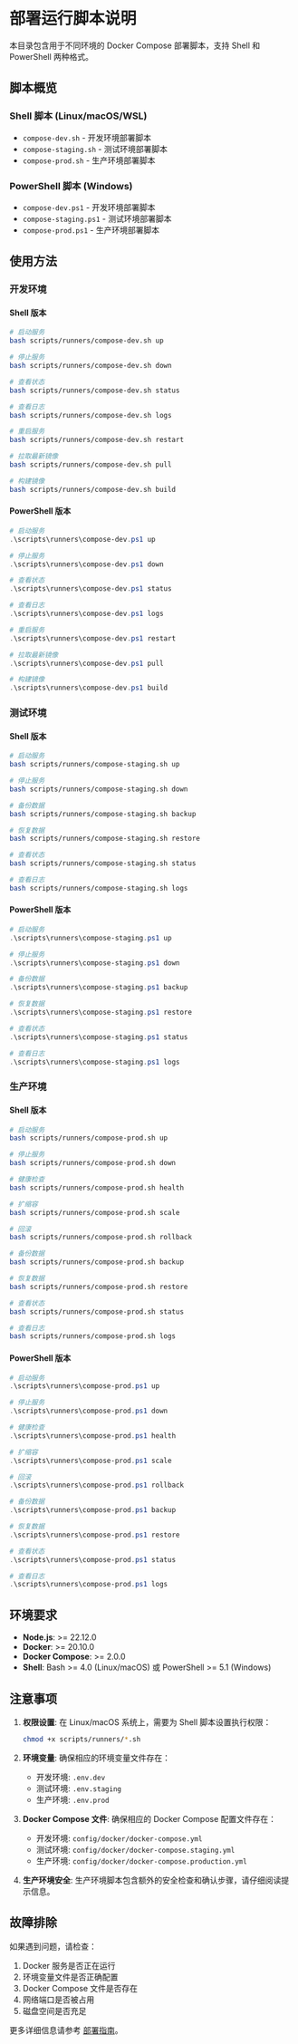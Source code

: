 # 部署运行脚本说明

本目录包含用于不同环境的 Docker Compose 部署脚本，支持 Shell 和 PowerShell 两种格式。

## 脚本概览

### Shell 脚本 (Linux/macOS/WSL)
- `compose-dev.sh` - 开发环境部署脚本
- `compose-staging.sh` - 测试环境部署脚本  
- `compose-prod.sh` - 生产环境部署脚本

### PowerShell 脚本 (Windows)
- `compose-dev.ps1` - 开发环境部署脚本
- `compose-staging.ps1` - 测试环境部署脚本
- `compose-prod.ps1` - 生产环境部署脚本

## 使用方法

### 开发环境

#### Shell 版本
```bash
# 启动服务
bash scripts/runners/compose-dev.sh up

# 停止服务
bash scripts/runners/compose-dev.sh down

# 查看状态
bash scripts/runners/compose-dev.sh status

# 查看日志
bash scripts/runners/compose-dev.sh logs

# 重启服务
bash scripts/runners/compose-dev.sh restart

# 拉取最新镜像
bash scripts/runners/compose-dev.sh pull

# 构建镜像
bash scripts/runners/compose-dev.sh build
```

#### PowerShell 版本
```powershell
# 启动服务
.\scripts\runners\compose-dev.ps1 up

# 停止服务
.\scripts\runners\compose-dev.ps1 down

# 查看状态
.\scripts\runners\compose-dev.ps1 status

# 查看日志
.\scripts\runners\compose-dev.ps1 logs

# 重启服务
.\scripts\runners\compose-dev.ps1 restart

# 拉取最新镜像
.\scripts\runners\compose-dev.ps1 pull

# 构建镜像
.\scripts\runners\compose-dev.ps1 build
```

### 测试环境

#### Shell 版本
```bash
# 启动服务
bash scripts/runners/compose-staging.sh up

# 停止服务
bash scripts/runners/compose-staging.sh down

# 备份数据
bash scripts/runners/compose-staging.sh backup

# 恢复数据
bash scripts/runners/compose-staging.sh restore

# 查看状态
bash scripts/runners/compose-staging.sh status

# 查看日志
bash scripts/runners/compose-staging.sh logs
```

#### PowerShell 版本
```powershell
# 启动服务
.\scripts\runners\compose-staging.ps1 up

# 停止服务
.\scripts\runners\compose-staging.ps1 down

# 备份数据
.\scripts\runners\compose-staging.ps1 backup

# 恢复数据
.\scripts\runners\compose-staging.ps1 restore

# 查看状态
.\scripts\runners\compose-staging.ps1 status

# 查看日志
.\scripts\runners\compose-staging.ps1 logs
```

### 生产环境

#### Shell 版本
```bash
# 启动服务
bash scripts/runners/compose-prod.sh up

# 停止服务
bash scripts/runners/compose-prod.sh down

# 健康检查
bash scripts/runners/compose-prod.sh health

# 扩缩容
bash scripts/runners/compose-prod.sh scale

# 回滚
bash scripts/runners/compose-prod.sh rollback

# 备份数据
bash scripts/runners/compose-prod.sh backup

# 恢复数据
bash scripts/runners/compose-prod.sh restore

# 查看状态
bash scripts/runners/compose-prod.sh status

# 查看日志
bash scripts/runners/compose-prod.sh logs
```

#### PowerShell 版本
```powershell
# 启动服务
.\scripts\runners\compose-prod.ps1 up

# 停止服务
.\scripts\runners\compose-prod.ps1 down

# 健康检查
.\scripts\runners\compose-prod.ps1 health

# 扩缩容
.\scripts\runners\compose-prod.ps1 scale

# 回滚
.\scripts\runners\compose-prod.ps1 rollback

# 备份数据
.\scripts\runners\compose-prod.ps1 backup

# 恢复数据
.\scripts\runners\compose-prod.ps1 restore

# 查看状态
.\scripts\runners\compose-prod.ps1 status

# 查看日志
.\scripts\runners\compose-prod.ps1 logs
```

## 环境要求

- **Node.js**: >= 22.12.0
- **Docker**: >= 20.10.0
- **Docker Compose**: >= 2.0.0
- **Shell**: Bash >= 4.0 (Linux/macOS) 或 PowerShell >= 5.1 (Windows)

## 注意事项

1. **权限设置**: 在 Linux/macOS 系统上，需要为 Shell 脚本设置执行权限：
   ```bash
   chmod +x scripts/runners/*.sh
   ```

2. **环境变量**: 确保相应的环境变量文件存在：
   - 开发环境: `.env.dev`
   - 测试环境: `.env.staging`
   - 生产环境: `.env.prod`

3. **Docker Compose 文件**: 确保相应的 Docker Compose 配置文件存在：
   - 开发环境: `config/docker/docker-compose.yml`
   - 测试环境: `config/docker/docker-compose.staging.yml`
   - 生产环境: `config/docker/docker-compose.production.yml`

4. **生产环境安全**: 生产环境脚本包含额外的安全检查和确认步骤，请仔细阅读提示信息。

## 故障排除

如果遇到问题，请检查：

1. Docker 服务是否正在运行
2. 环境变量文件是否正确配置
3. Docker Compose 文件是否存在
4. 网络端口是否被占用
5. 磁盘空间是否充足

更多详细信息请参考 [部署指南](../deploy/DEPLOYMENT_GUIDE.md)。